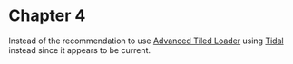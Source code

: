 # Chapter 4

Instead of the recommendation to use [Advanced Tiled Loader](https://github.com/Kadoba/Advanced-Tiled-Loader) using [Tidal](https://github.com/markandgo/Tidal) instead since it appears to be current.
